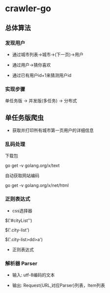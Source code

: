 # crawler-go

## 总体算法

### 发现用户

* 通过城市列表->城市->(下一页)->用户

* 通过用户->猜你喜欢

* 通过已有用户id+1来猜测用户id

### 实现步骤

单任务版 -> 并发版(多任务) -> 分布式

## 单任务版爬虫

* 获取并打印所有城市第一页用户的详细信息

### 乱码处理

下载包

go get -v golang.org/x/text

自动获取网站编码

go get -v golang.org/x/net/html

### 正则表达式

* css选择器

$('#cityList'')

$('.city-list')

$('.city-list>dd>a')

* 正则表达式

### 解析器 Parser

* 输入: utf-8编码的文本

* 输出: Request{URL,对应Parser}列表，Item列表